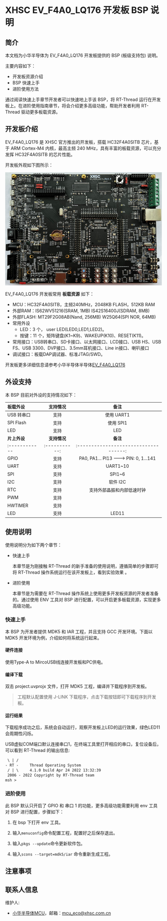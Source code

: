 # XHSC EV_F4A0_LQ176 开发板 BSP 说明

## 简介

本文档为小华半导体为 EV_F4A0_LQ176 开发板提供的 BSP (板级支持包) 说明。

主要内容如下：

- 开发板资源介绍
- BSP 快速上手
- 进阶使用方法

通过阅读快速上手章节开发者可以快速地上手该 BSP，将 RT-Thread 运行在开发板上。在进阶使用指南章节，将会介绍更多高级功能，帮助开发者利用 RT-Thread 驱动更多板载资源。

## 开发板介绍

EV_F4A0_LQ176 是 XHSC 官方推出的开发板，搭载 HC32F4A0SITB 芯片，基于 ARM Cortex-M4 内核，最高主频 240 MHz，具有丰富的板载资源，可以充分发挥 HC32F4A0SITB 的芯片性能。

开发板外观如下图所示：

 ![board](figures/board.jpg)

EV_F4A0_LQ176 开发板常用 **板载资源** 如下：

- MCU：HC32F4A0SITB，主频240MHz，2048KB FLASH，512KB RAM
- 外部RAM：IS62WV51216(SRAM, 1MB) IS42S16400J(SDRAM, 8MB)
- 外部FLASH: MT29F2G08AB(Nand, 256MB) W25Q64(SPI NOR, 64MB)
- 常用外设
  - LED：3 个， user LED(LED0,LED1,LED2)。
  - 按键：11 个，矩阵键盘(K1~K9)、WAKEUP(K10)、RESET(K11)。
- 常用接口：USB转串口、SD卡接口、以太网接口、LCD接口、USB HS、USB FS、USB 3300、DVP接口、3.5mm耳机接口、Line in接口、喇叭接口
- 调试接口：板载DAP调试器、标准JTAG/SWD。

开发板更多详细信息请参考小华半导体半导体[EV_F4A0_LQ176](http://www.xhsc.com.cn)

## 外设支持

本 BSP 目前对外设的支持情况如下：

| **板载外设**  | **支持情况** |               **备注**                |
| :------------ | :-----------: | :-----------------------------------: |
| USB 转串口    |      支持     |          使用 UART1                  |
| SPI Flash     |     支持     |           使用 SPI1                   |
| LED           |     支持     |           LED                   |
| **片上外设**  | **支持情况** |               **备注**                |
| :------------ | :-----------: | :-----------------------------------: |
| GPIO          |     支持     | PA0, PA1... PI13 ---> PIN: 0, 1...141 |
| UART          |     支持     |              UART1~10                 |
| SPI           |     支持     |              SPI1~6                   |
| I2C           |     支持     |              软件 I2C                 |
| RTC           |     支持     |      支持外部晶振和内部低速时钟         |
| PWM           |     支持     |                                       |
| HWTIMER       |     支持     |                                       |
| LED           |     支持     |              LED11                    |


## 使用说明

使用说明分为如下两个章节：

- 快速上手

    本章节是为刚接触 RT-Thread 的新手准备的使用说明，遵循简单的步骤即可将 RT-Thread 操作系统运行在该开发板上，看到实验效果 。

- 进阶使用

    本章节是为需要在 RT-Thread 操作系统上使用更多开发板资源的开发者准备的。通过使用 ENV 工具对 BSP 进行配置，可以开启更多板载资源，实现更多高级功能。


### 快速上手

本 BSP 为开发者提供 MDK5 和 IAR 工程，并且支持 GCC 开发环境。下面以 MDK5 开发环境为例，介绍如何将系统运行起来。

#### 硬件连接

使用Type-A to MircoUSB线连接开发板和PC供电。

#### 编译下载

双击 project.uvprojx 文件，打开 MDK5 工程，编译并下载程序到开发板。

> 工程默认配置使用 J-LINK 下载程序，点击下载按钮即可下载程序到开发板。

#### 运行结果

下载程序成功之后，系统会自动运行，观察开发板上LED的运行效果，绿色LED11会周期性闪烁。

USB虚拟COM端口默认连接串口1，在终端工具里打开相应的串口，复位设备后，可以看到 RT-Thread 的输出信息:

```
 \ | /
- RT -     Thread Operating System
 / | \     4.1.0 build Apr 24 2022 13:32:39
 2006 - 2022 Copyright by RT-Thread team
msh >
```

### 进阶使用

此 BSP 默认只开启了 GPIO 和 串口 1 的功能，更多高级功能需要利用 env 工具对 BSP 进行配置，步骤如下：

1. 在 bsp 下打开 env 工具。

2. 输入`menuconfig`命令配置工程，配置好之后保存退出。

3. 输入`pkgs --update`命令更新软件包。

4. 输入`scons --target=mdk5/iar` 命令重新生成工程。

## 注意事项

## 联系人信息

维护人:

-  [小华半导体MCU](http://www.xhsc.com.cn)，邮箱：<mcu_eco@xhsc.com.cn>
